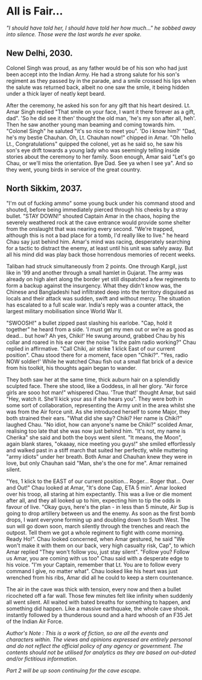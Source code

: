 # All is Fair...

_"I should have told her, I should have told her how much..." he sobbed away into silence. Those were the last words he ever spoke._

## New Delhi, 2030.

Colonel Singh was proud, as any father would be of his son who had just been accept into the Indian Army. He had a strong salute for his son's regiment as they passed by in the parade, and a smile crossed his lips when the salute was returned back, albeit no one saw the smile, it being hidden under a thick layer of neatly kept beard.

After the ceremony, he asked his son for any gift that his heart desired. Lt. Amar Singh replied "That smile on your face, I want it there forever as a gift, dad". 'So he did see it then' thought the old man, 'he's my son after all, heh'. Then he saw another young man beaming and coming towards him. "Colonel Singh" he saluted "it's so nice to meet you". 'Do i know him?' "Dad, he's my bestie Chauhan. Oh, Lt. Chauhan now!" chipped in Amar. "Oh hello Lt., Congratulations" quipped the colonel, yet as he said so, he saw his son's eye drift towards a young lady who was seemingly telling inside stories about the ceremony to her family. Soon enough, Amar said "Let's go Chau, or we'll miss the orientation. Bye Dad. See ya when I see ya". And so they went, young birds in service of the great country.

## North Sikkim, 2037.

"I'm out of fucking ammo" some young buck under his command stood and shouted, before being immediately pierced through his cheeks by a stray bullet. "STAY DOWN!" shouted Captain Amar in the chaos, hoping the severely weathered rock at the cave entrance would provide some shelter from the onslaught that was nearing every second. "We're trapped, although this is not a bad place for a tomb, I'd really like to live." he heard Chau say just behind him. Amar's mind was racing, desperately searching for a tactic to distract the enemy, at least until his unit was safely away. But all his mind did was play back those horrendous memories of recent weeks.

Taliban had struck simultaneously from 2 points. One through Kargil, just like in '99 and another through a small hamlet in Gujarat. The army was already on high alert along the border yet still dispatched a few regiments to form a backup against the insurgency. What they didn't know was, the Chinese and Bangladeshi had infiltrated deep into the territory disguised as locals and their attack was sudden, swift and without mercy. The situation has escalated to a full scale war. India's reply was a counter attack, the largest military mobilisation since World War II. 

"SWOOSH!" a bullet zipped past slashing his earlobe. "Cap, hold it together" he heard from a side. 'I must get my men out or we're as good as dead... but how? Ah yes, Chiki!' He swung around, grabbed Chau by his collar and roared in his ear over the noise "Is the palm radio working?" Chau replied in affirmative. "Call Chiki, air strike 1 klick East of our current position". Chau stood there for a moment, face open "Chiki?". "Yes, radio NOW soldier!' While he watched Chau fish out a small flat brick of a device from his toolkit, his thoughts again began to wander.

They both saw her at the same time, thick auburn hair on a splendidly sculpted face. There she stood, like a Goddess, in all her glory. "Air force girls are sooo hot man!" whispered Chau. 'True that!' thought Amar, but said "Hey, watch it. She'll kick your ass if she hears you". They were both in some sort of collaboration, representing the Army unit in the area whilst she was from the Air force unit. As she introduced herself to some Major, they both strained their ears. "What did she say? Chiki? Her name is Chiki?" laughed Chau. "No idiot, how can anyone's name be Chiki?" scolded Amar,  realising too late that she was now just behind him. "It's not, my name is Cherika" she said and both the boys went silent. "It means, the Moon", again blank stares, "okaaay, nice meeting you guys!" she smiled effortlessly and walked past in a stiff march that suited her perfectly, while muttering "army idiots" under her breath. Both Amar and Chauhan knew they were in love, but only Chauhan said "Man, she's the one for me". Amar remained silent. 

"Yes, 1 klick to the EAST of our current position... Roger... Roger that... Over and Out!" Chau looked at Amar, "It's done Cap, ETA 5 min". Amar looked over his troop, all staring at him expectantly. This was a live or die moment after all, and they all looked up to him, expecting him to tip the odds in favour of live. "Okay guys, here's the plan - in less than 5 minute, Air Sup is going to drop artillery between us and the enemy. As soon as the first bomb drops, I want everyone forming up and doubling down to South West. The sun will go down soon, march silently through the trenches and reach the outpost. Tell them we got a whole regiment to fight with come morning. Ready Ho!". Chau looked concerned, when Amar gestured, he said "We won't make it with them on our back, very high casualty risk, Cap", to which Amar replied "They won't follow you, just stay silent". "Follow you? Follow us Amar, you are coming with us too" Chau said with a desperate edge to his voice. "I'm your Captain, remember that Lt. You are to follow every command I give, no matter what". Chau looked like his heart was just wrenched from his ribs, Amar did all he could to keep a stern countenance.

The air in the cave was thick with tension, every now and then a bullet ricocheted off a far wall. Those few minutes felt like infinity when suddenly all went silent. All waited with bated breaths for something to happen, and something did happen. Like a massive earthquake, the whole cave shook. instantly followed by a thunderous sound and a hard whoosh of an F35 Jet of the Indian Air Force.

_Author's Note : This is a work of fiction, so are all the events and characters within. The views and opinions expressed are entirely personal and do not reflect the official policy of  any agency or government. The contents should not be utilised for analytics as they are based on out-dated and/or fictitious information._

_Part 2 will be up soon continuing for the cave escape._

